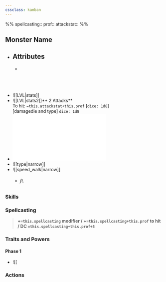 ```yaml
---
cssclass: kanban
---
```

%%
spellcasting:: 
prof:: 
attackstat:: 
%%
## Monster Name
- ## Attributes
	- <br><br><br><br><br>
- ![[LVL|stats]]
- ![[LVL|stats2]]** 2 Attacks** <br>To hit: `=this.attackstat+this.prof` [`dice: 1d8`] <br>[damagedie and type] `dice: 1d8`
- ![narro](0%20ttrpg/Resources/Houserules/GGMM/size_gargantuan.md)
- ![[type|narrow]]
- ![[speed_walk|narrow]]
	- ###### ft.

### Skills
### Spellcasting
> **+`=this.spellcasting` modifier / +`=this.spellcasting+this.prof` to hit / DC `=this.spellcasting+this.prof+8`**
### Traits and Powers
#### Phase 1
- ![[
### Actions

